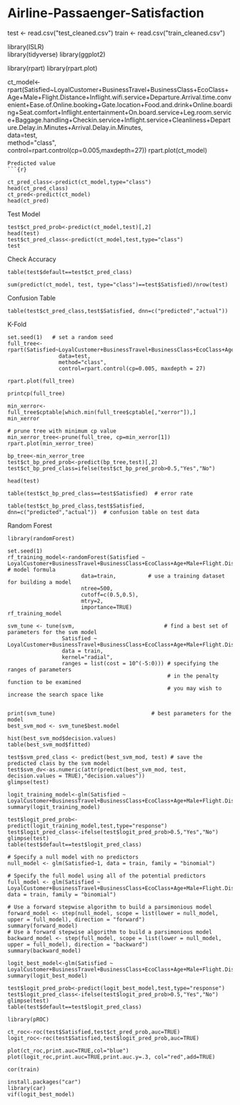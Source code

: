 # Airline-Passaenger-Satisfaction
test <- read.csv("test_cleaned.csv")
train <- read.csv("train_cleaned.csv")

library(ISLR)     
library(tidyverse)
library(ggplot2)

library(rpart)
library(rpart.plot)


ct_model<-rpart(Satisfied~LoyalCustomer+BusinessTravel+BusinessClass+EcoClass+Age+Male+Flight.Distance+Inflight.wifi.service+Departure.Arrival.time.convenient+Ease.of.Online.booking+Gate.location+Food.and.drink+Online.boarding+Seat.comfort+Inflight.entertainment+On.board.service+Leg.room.service+Baggage.handling+Checkin.service+Inflight.service+Cleanliness+Departure.Delay.in.Minutes+Arrival.Delay.in.Minutes,          
                data=test,                             
                method="class",                           
                control=rpart.control(cp=0.005,maxdepth=27))
rpart.plot(ct_model)
```
Predicted value
```{r}

ct_pred_class<-predict(ct_model,type="class") 
head(ct_pred_class)
ct_pred<-predict(ct_model) 
head(ct_pred)

```
Test Model
```{r}
test$ct_pred_prob<-predict(ct_model,test)[,2]
head(test)
test$ct_pred_class<-predict(ct_model,test,type="class")
test
```

Check Accuracy
```{r}
table(test$default==test$ct_pred_class)  

sum(predict(ct_model, test, type="class")==test$Satisfied)/nrow(test)
```
Confusion Table
```{r}
table(test$ct_pred_class,test$Satisfied, dnn=c("predicted","actual"))
```
K-Fold
```{r}
set.seed(1)   # set a random seed 
full_tree<-rpart(Satisfied~LoyalCustomer+BusinessTravel+BusinessClass+EcoClass+Age+Male+Flight.Distance+Inflight.wifi.service+Departure.Arrival.time.convenient+Ease.of.Online.booking+Gate.location+Food.and.drink+Online.boarding+Seat.comfort+Inflight.entertainment+On.board.service+Leg.room.service+Baggage.handling+Checkin.service+Inflight.service+Cleanliness+Departure.Delay.in.Minutes+Arrival.Delay.in.Minutes,          
                data=test,                             
                method="class",                           
                control=rpart.control(cp=0.005, maxdepth = 27)

rpart.plot(full_tree)

printcp(full_tree)
```
```{r}
min_xerror<-full_tree$cptable[which.min(full_tree$cptable[,"xerror"]),]
min_xerror

# prune tree with minimum cp value
min_xerror_tree<-prune(full_tree, cp=min_xerror[1])
rpart.plot(min_xerror_tree)
```
```{r}
bp_tree<-min_xerror_tree
test$ct_bp_pred_prob<-predict(bp_tree,test)[,2]
test$ct_bp_pred_class=ifelse(test$ct_bp_pred_prob>0.5,"Yes","No")

head(test)

table(test$ct_bp_pred_class==test$Satisfied)  # error rate

table(test$ct_bp_pred_class,test$Satisfied, dnn=c("predicted","actual"))  # confusion table on test data
```

Random Forest
```{r}
library(randomForest)

set.seed(1)
rf_training_model<-randomForest(Satisfied ~ LoyalCustomer+BusinessTravel+BusinessClass+EcoClass+Age+Male+Flight.Distance+Inflight.wifi.service+Departure.Arrival.time.convenient+Ease.of.Online.booking+Gate.location+Food.and.drink+Online.boarding+Seat.comfort+Inflight.entertainment+On.board.service+Leg.room.service+Baggage.handling+Checkin.service+Inflight.service+Cleanliness+Departure.Delay.in.Minutes+Arrival.Delay.in.Minutes,             # model formula
                       data=train,          # use a training dataset for building a model
                       ntree=500,                     
                       cutoff=c(0.5,0.5), 
                       mtry=2,
                       importance=TRUE)
rf_training_model
```

```{r}
svm_tune <- tune(svm,                            # find a best set of parameters for the svm model      
                 Satisfied ~ LoyalCustomer+BusinessTravel+BusinessClass+EcoClass+Age+Male+Flight.Distance+Inflight.wifi.service+Departure.Arrival.time.convenient+Ease.of.Online.booking+Gate.location+Food.and.drink+Online.boarding+Seat.comfort+Inflight.entertainment+On.board.service+Leg.room.service+Baggage.handling+Checkin.service+Inflight.service+Cleanliness+Departure.Delay.in.Minutes+Arrival.Delay.in.Minutes,      
                 data = train,
                 kernel="radial", 
                 ranges = list(cost = 10^(-5:0))) # specifying the ranges of parameters  
                                                  # in the penalty function to be examined
                                                  # you may wish to increase the search space like 
                                                  

print(svm_tune)                              # best parameters for the model
best_svm_mod <- svm_tune$best.model

hist(best_svm_mod$decision.values)
table(best_svm_mod$fitted)

test$svm_pred_class <- predict(best_svm_mod, test) # save the predicted class by the svm model
test$svm_dv<-as.numeric(attr(predict(best_svm_mod, test, decision.values = TRUE),"decision.values"))
glimpse(test)
```
```{r}
logit_training_model<-glm(Satisfied ~ LoyalCustomer+BusinessTravel+BusinessClass+EcoClass+Age+Male+Flight.Distance+Inflight.wifi.service+Departure.Arrival.time.convenient+Ease.of.Online.booking+Gate.location+Food.and.drink+Online.boarding+Seat.comfort+Inflight.entertainment+On.board.service+Leg.room.service+Baggage.handling+Checkin.service+Inflight.service+Cleanliness+Departure.Delay.in.Minutes+Arrival.Delay.in.Minutes,family="binomial",data=train)
summary(logit_training_model)

test$logit_pred_prob<-predict(logit_training_model,test,type="response")
test$logit_pred_class<-ifelse(test$logit_pred_prob>0.5,"Yes","No") 
glimpse(test)
table(test$default==test$logit_pred_class)
```
```{r}
# Specify a null model with no predictors
null_model <- glm(Satisfied~1, data = train, family = "binomial")

# Specify the full model using all of the potential predictors
full_model <- glm(Satisfied ~ LoyalCustomer+BusinessTravel+BusinessClass+EcoClass+Age+Male+Flight.Distance+Inflight.wifi.service+Departure.Arrival.time.convenient+Ease.of.Online.booking+Gate.location+Food.and.drink+Online.boarding+Seat.comfort+Inflight.entertainment+On.board.service+Leg.room.service+Baggage.handling+Checkin.service+Inflight.service+Cleanliness+Departure.Delay.in.Minutes+Arrival.Delay.in.Minutes, data = train, family = "binomial")

# Use a forward stepwise algorithm to build a parsimonious model
forward_model <- step(null_model, scope = list(lower = null_model, upper = full_model), direction = "forward")
summary(forward_model)
# Use a forward stepwise algorithm to build a parsimonious model
backward_model <- step(full_model, scope = list(lower = null_model, upper = full_model), direction = "backward")
summary(backward_model)
```
```{r}
logit_best_model<-glm(Satisfied ~ LoyalCustomer+BusinessTravel+BusinessClass+EcoClass+Age+Male+Flight.Distance+Inflight.wifi.service+Departure.Arrival.time.convenient+Ease.of.Online.booking+Gate.location+Food.and.drink+Online.boarding+Seat.comfort+Inflight.entertainment+On.board.service+Leg.room.service+Baggage.handling+Checkin.service+Inflight.service+Cleanliness+Departure.Delay.in.Minutes+Arrival.Delay.in.Minutes,family="binomial",data=train)
summary(logit_best_model)

test$logit_pred_prob<-predict(logit_best_model,test,type="response")
test$logit_pred_class<-ifelse(test$logit_pred_prob>0.5,"Yes","No") 
glimpse(test)
table(test$default==test$logit_pred_class)

```
```{r}
library(pROC)

ct_roc<-roc(test$Satisfied,test$ct_pred_prob,auc=TRUE)
logit_roc<-roc(test$Satisfied,test$logit_pred_prob,auc=TRUE)

plot(ct_roc,print.auc=TRUE,col="blue")
plot(logit_roc,print.auc=TRUE,print.auc.y=.3, col="red",add=TRUE)

```

```{r}
cor(train)
```
```{r}
install.packages("car")
library(car)
vif(logit_best_model)
```

